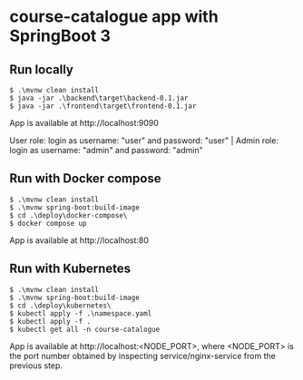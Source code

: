 # course-catalogue app with SpringBoot 3

Run locally
------------------------
```
$ .\mvnw clean install
$ java -jar .\backend\target\backend-0.1.jar
$ java -jar .\frontend\target\frontend-0.1.jar
```
App is available at http://localhost:9090

User role: login as username: "user" and password: "user" | Admin role: login as username: "admin" and password: "admin"

Run with Docker compose
------------------------
```
$ .\mvnw clean install
$ .\mvnw spring-boot:build-image
$ cd .\deploy\docker-compose\
$ docker compose up
```
App is available at http://localhost:80

Run with Kubernetes
------------------------
```
$ .\mvnw clean install
$ .\mvnw spring-boot:build-image
$ cd .\deploy\kubernetes\
$ kubectl apply -f .\namespace.yaml
$ kubectl apply -f .
$ kubectl get all -n course-catalogue
```
App is available at http://localhost:<NODE_PORT>,
where <NODE_PORT> is the port number obtained by inspecting service/nginx-service from the previous step.


